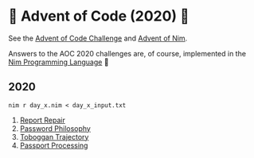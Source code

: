 # 🎄 Advent of Code (2020) 🎄
See the [Advent of Code Challenge](https://adventofcode.com/2020) and [Advent of Nim](https://nim-lang.org/blog/2020/11/27/advent-of-nim-2020.html). 

Answers to the AOC 2020 challenges are, of course, implemented in the [Nim Programming Language](https://nim-lang.org/) 👑
## 2020
```
nim r day_x.nim < day_x_input.txt
```
1. [Report Repair](https://adventofcode.com/2020/day/1)
2. [Password Philosophy](https://adventofcode.com/2020/day/2)
3. [Toboggan Trajectory](https://adventofcode.com/2020/day/3)
4. [Passport Processing](https://adventofcode.com/2020/day/4)

